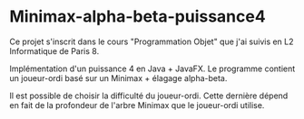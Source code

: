 # Minimax-alpha-beta-puissance4

Ce projet s'inscrit dans le cours "Programmation Objet" que j'ai suivis en L2 Informatique de Paris 8.

Implémentation d'un puissance 4 en Java + JavaFX. Le programme contient un joueur-ordi basé sur un Minimax + élagage alpha-beta.

Il est possible de choisir la difficulté du joueur-ordi. Cette dernière dépend en fait de la profondeur de l'arbre Minimax que le joueur-ordi utilise.

